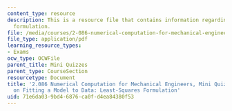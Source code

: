 ```yaml
---
content_type: resource
description: This is a resource file that contains information regarding least squares
  formulation.
file: /media/courses/2-086-numerical-computation-for-mechanical-engineers-fall-2014/71e6da039bd46876ca0fd4ea84380f53_MIT2_086F14_MiniQuiz5.pdf
file_type: application/pdf
learning_resource_types:
- Exams
ocw_type: OCWFile
parent_title: Mini Quizzes
parent_type: CourseSection
resourcetype: Document
title: '2.086 Numerical Computation for Mechanical Engineers, Mini Quiz 5: Nutshell
  on Fitting a Model to Data: Least-Squares Formulation'
uid: 71e6da03-9bd4-6876-ca0f-d4ea84380f53
---
```

